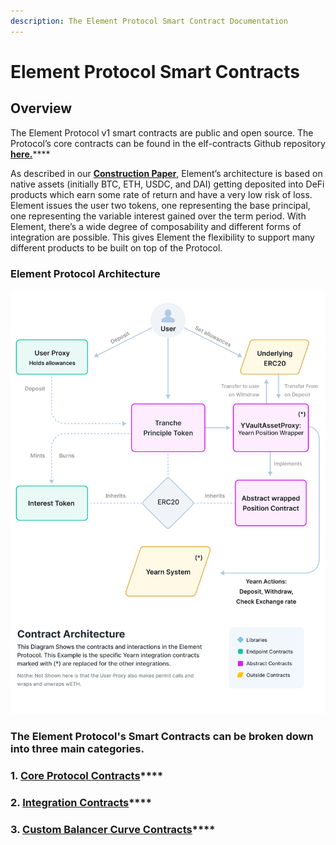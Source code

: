 ```yaml
---
description: The Element Protocol Smart Contract Documentation
---
```


# Element Protocol Smart Contracts

## Overview

The Element Protocol v1 smart contracts are public and open source. The Protocol’s core contracts can be found in the elf-contracts Github repository [**here.**](https://github.com/element-fi/elf-contracts)****

As described in our [**Construction Paper**,](https://paper.element.fi/) Element’s architecture is based on native assets (initially BTC, ETH, USDC, and DAI) getting deposited into DeFi products which earn some rate of return and have a very low risk of loss. Element issues the user two tokens, one representing the base principal, one representing the variable interest gained over the term period. With Element, there’s a wide degree of composability and different forms of integration are possible. This gives Element the flexibility to support many different products to be built on top of the Protocol.

### **Element Protocol Architecture**  <a href="#31db" id="31db"></a>

![](<../../.gitbook/assets/Contract Architecture.png>)

### **The Element Protocol's Smart Contracts can be broken down into three main categories.**&#x20;

### **1.** [**Core Protocol Contracts**](https://docs.element.fi/developers/element-smart-contracts/core-protocol-contracts)****

### **2.** [**Integration Contracts**](https://docs.element.fi/developers/element-smart-contracts/integration-contracts)****

### **3.** [**Custom Balancer Curve Contracts**](https://docs.element.fi/developers/element-smart-contracts/custom-balancer-curve)****
